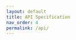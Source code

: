 ```yaml
---
layout: default
title: API Specification
nav_order: 4
permalink: /api/
---
```


<div class="redoc-wide">
  <div id="redoc-container" style="min-height: 85vh;"></div>
</div>

<script src="https://cdn.redoc.ly/redoc/latest/bundles/redoc.standalone.js" defer></script>
<script>
  window.addEventListener('DOMContentLoaded', function () {
    Redoc.init(
      '{{ site.baseurl }}/api/openapi.yaml',
      {
        scrollYOffset: 60,
        hideDownloadButton: false,
        expandResponses: "200,201",
        theme: {
          colors: {
            primary: { main: "#2b6cb0" }
          },
          typography: {
            fontSize: "16px",
            lineHeight: "1.6"
          }
        }
      },
      document.getElementById('redoc-container')
    );
  });
</script>

<style>
.redoc-wide .main-content {
  max-width: 100%;
  padding: 0 1.5rem;
}
</style>
